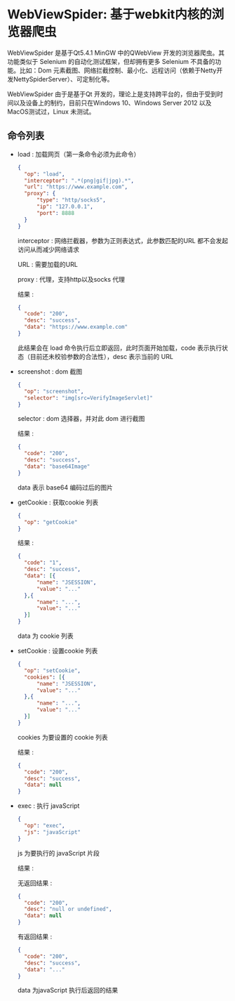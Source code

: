 # WebViewSpider: 基于webkit内核的浏览器爬虫

WebViewSpider 是基于Qt5.4.1 MinGW 中的QWebView 开发的浏览器爬虫。其功能类似于 Selenium 的自动化测试框架，但却拥有更多 Selenium 不具备的功能。比如：Dom 元素截图、网络拦截控制、最小化、远程访问（依赖于Netty开发NettySpiderServer）、可定制化等。

WebViewSpider 由于是基于Qt 开发的，理论上是支持跨平台的，但由于受到时间以及设备上的制约，目前只在Windows 10、Windows Server 2012 以及MacOS测试过，Linux 未测试。

## 命令列表

- load : 加载网页（第一条命令必须为此命令）

  ```json
  {
  	"op": "load",
  	"interceptor": ".*(png|gif|jpg).*",
  	"url": "https://www.example.com",
  	"proxy": {
  		"type": "http/socks5",
  		"ip": "127.0.0.1",
  		"port": 8888
  	}
  }
  ```

  interceptor : 网络拦截器，参数为正则表达式，此参数匹配的URL 都不会发起访问从而减少网络请求

  URL : 需要加载的URL

  proxy : 代理，支持http以及socks 代理

  结果 : 

  ```json
  {
  	"code": "200",
  	"desc": "success",
  	"data": "https://www.example.com"
  }
  ```

  此结果会在 load 命令执行后立即返回，此时页面开始加载，code 表示执行状态（目前还未校验参数的合法性），desc 表示当前的 URL

- screenshot : dom 截图

  ```json
  {
  	"op": "screenshot",
  	"selector": "img[src=VerifyImageServlet]"
  }
  ```

  selector : dom 选择器，并对此 dom 进行截图

  结果 : 

  ```json
  {
  	"code": "200",
  	"desc": "success",
  	"data": "base64Image"
  }
  ```

  data 表示 base64 编码过后的图片

- getCookie : 获取cookie 列表

  ```json
  {
  	"op": "getCookie"
  }
  ```

  结果 : 

  ```json
  {
  	"code": "1",
  	"desc": "success",
  	"data": [{
  		"name": "JSESSION",
  		"value": "..."
  	},{
  		"name": "...",
  		"value": "..."
  	}]
  }
  ```

  data 为 cookie 列表

- setCookie : 设置cookie 列表

  ```json
  {
  	"op": "setCookie",
  	"cookies": [{
  		"name": "JSESSION",
  		"value": "..."
  	},{
  		"name": "...",
  		"value": "..."
  	}]
  }
  ```

  cookies 为要设置的 cookie 列表

  结果 : 

  ```json
  {
  	"code": "200",
  	"desc": "success",
  	"data": null
  }
  ```

- exec : 执行 javaScript

  ```json
  {
  	"op": "exec",
  	"js": "javaScript"
  }
  ```

  js 为要执行的 javaScript 片段

  结果 : 

  无返回结果 : 

  ```json
  {
  	"code": "200",
  	"desc": "null or undefined",
  	"data": null
  }
  ```

  有返回结果 : 

  ```json
  {
  	"code": "200",
  	"desc": "success",
  	"data": "..."
  }
  ```

  data 为javaScript 执行后返回的结果